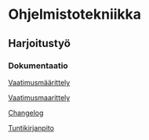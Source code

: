# Ohjelmistotekniikka

## Harjoitustyö

### Dokumentaatio

[Vaatimusmäärittely](./dokumentaatio/vaatimusmaarittely.md)

[Vaatimusmaarittely](./dokumentaatio/vaatimusmaarittely.md)

[Changelog](./dokumentaatio/changelog.md)

[Tuntikirjanpito](./dokumentaatio/tuntikirjanpito.md)
